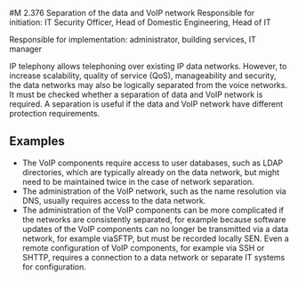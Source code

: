 #M 2.376 Separation of the data and VoIP network
Responsible for initiation: IT Security Officer, Head of Domestic Engineering, Head of IT

Responsible for implementation: administrator, building services, IT manager

IP telephony allows telephoning over existing IP data networks. However, to increase scalability, quality of service (QoS), manageability and security, the data networks may also be logically separated from the voice networks. It must be checked whether a separation of data and VoIP network is required. A separation is useful if the data and VoIP network have different protection requirements.



## Examples 
* The VoIP components require access to user databases, such as LDAP directories, which are typically already on the data network, but might need to be maintained twice in the case of network separation.
* The administration of the VoIP network, such as the name resolution via DNS, usually requires access to the data network.
* The administration of the VoIP components can be more complicated if the networks are consistently separated, for example because software updates of the VoIP components can no longer be transmitted via a data network, for example viaSFTP, but must be recorded locally SEN. Even a remote configuration of VoIP components, for example via SSH or SHTTP, requires a connection to a data network or separate IT systems for configuration.




